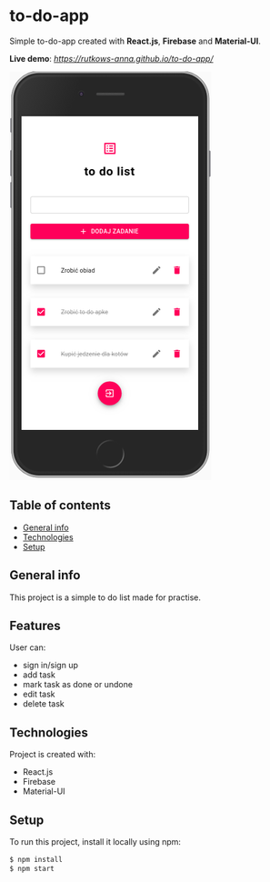 
# to-do-app

Simple to-do-app created with **React.js**, **Firebase** and **Material-UI**.

**Live demo**: _https://rutkows-anna.github.io/to-do-app/_

![To do app mobile](./images/to-do-app-mobile.png)

## Table of contents
* [General info](#general-info)
* [Technologies](#technologies)
* [Setup](#setup)

## General info
This project is a simple to do list made for practise.
	
## Features
User can:
* sign in/sign up
* add task
* mark task as done or undone
* edit task
* delete task

## Technologies
Project is created with:
* React.js
* Firebase
* Material-UI
	
## Setup
To run this project, install it locally using npm:

```
$ npm install
$ npm start
```
